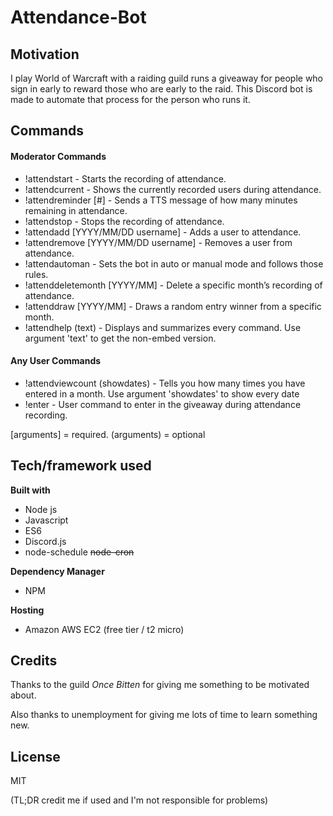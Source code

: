 # Attendance-Bot

## Motivation
I play World of Warcraft with a raiding guild runs a giveaway for people who sign in early to reward those who are early to the raid. 
This Discord bot is made to automate that process for the person who runs it.
## Commands
#### Moderator Commands
- !attendstart - Starts the recording of attendance.
- !attendcurrent - Shows the currently recorded users during attendance.
- !attendreminder [#] - Sends a TTS message of how many minutes remaining in attendance.
- !attendstop - Stops the recording of attendance.
- !attendadd [YYYY/MM/DD username] - Adds a user to attendance.
- !attendremove [YYYY/MM/DD username] - Removes a user from attendance.
- !attendautoman - Sets the bot in auto or manual mode and follows those rules.
- !attenddeletemonth [YYYY/MM] - Delete a specific month’s recording of attendance.
- !attenddraw [YYYY/MM] - Draws a random entry winner from a specific month.
- !attendhelp (text) - Displays and summarizes every command. Use argument 'text' to get the non-embed version.
#### Any User Commands
- !attendviewcount (showdates) - Tells you how many times you have entered in a month. Use argument 'showdates' to show every date
- !enter - User command to enter in the giveaway during attendance recording.

[arguments] = required.
(arguments) = optional

## Tech/framework used
**Built with**
- Node js
- Javascript
- ES6
- Discord.js
- node-schedule ~~node-cron~~

**Dependency Manager**
- NPM

**Hosting**
- Amazon AWS EC2 (free tier / t2 micro)

## Credits
Thanks to the guild *Once Bitten* for giving me something to be motivated about.

Also thanks to unemployment for giving me lots of time to learn something new.

## License
MIT 

(TL;DR credit me if used and I'm not responsible for problems)
